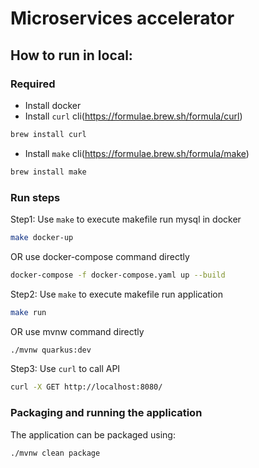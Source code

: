 # Microservices accelerator

## How to run in local:
### Required
- Install docker
- Install `curl` cli(https://formulae.brew.sh/formula/curl)
```bash
brew install curl
```
- Install `make` cli(https://formulae.brew.sh/formula/make)
```bash
brew install make
```

### Run steps
Step1: Use `make` to execute makefile run mysql in docker
```bash
make docker-up
```
OR  use docker-compose command directly
```bash
docker-compose -f docker-compose.yaml up --build
```

Step2: Use `make` to execute makefile run application
```bash
make run
```
OR  use mvnw command directly
```bash
./mvnw quarkus:dev
```

Step3: Use `curl` to call API
```bash
curl -X GET http://localhost:8080/
```


### Packaging and running the application

The application can be packaged using:
```shell script
./mvnw clean package
```